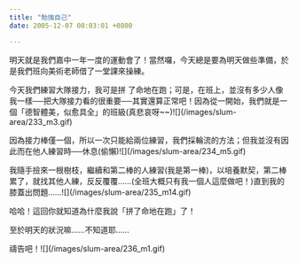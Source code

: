 ```yaml
---
title: "勉強自己"
date: 2005-12-07 00:03:01 +0800

---
```

<p align="left">明天就是我們嘉中一年一度的運動會了！當然囉，今天總是要為明天做些準備，於是我們班向美術老師借了一堂課來操練。</p><p align="left">今天我們練習大隊接力，我可是拼 了命地在跑；可是，在班上，並沒有多少人像我一樣──把大隊接力看的很重要──其實還算正常吧！因為從一開始，我們就是一個「德智體美，似愈具全」的班級(真悲哀呀~~)![](/images/slum-area/233_m3.gif)</p><p align="left">因為接力棒僅一個，所以一次只能給兩位練習，我們採輪流的方法；但我並沒有因此而在他人練習時──休息(偷懶)![](/images/slum-area/234_m5.gif)</p><p align="left">我隨手撿來一根樹枝，繼續和第二棒的人練習(我是第一棒)，以培養默契，第二棒累了，就找其他人練，反反覆覆......(全班大概只有我一個人這麼做吧！)直到我的膝蓋出問題......![](/images/slum-area/235_m14.gif)</p><p align="left">哈哈！這回你就知道為什麼我說「拼了命地在跑」了！</p><p align="left">至於明天的狀況嘛......不知道耶......</p><p align="left">禱告吧！![](/images/slum-area/236_m1.gif)</p>
